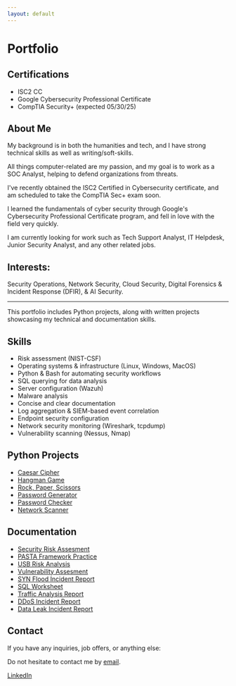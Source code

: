 ```yaml
---
layout: default
---
```


# Portfolio

## Certifications
- ISC2 CC
- Google Cybersecurity Professional Certificate
- CompTIA Security+ (expected 05/30/25)

<div data-iframe-width="150" data-iframe-height="270" data-share-badge-id="eec19dc3-72f1-4041-9224-cdec78890aa1" data-share-badge-host="https://www.credly.com"></div><script type="text/javascript" async src="//cdn.credly.com/assets/utilities/embed.js"></script>

## About Me
My background is in both the humanities and tech, and I have strong technical skills as well as writing/soft-skills. 

All things computer-related are my passion, and my goal is to work as a SOC Analyst, helping to defend organizations from threats.

I've recently obtained the ISC2 Certified in Cybersecurity certificate, and am scheduled to take the CompTIA Sec+ exam soon.

I learned the fundamentals of cyber security through Google's Cybersecurity Professional Certificate program, and fell in love with the field very quickly.

I am currently looking for work such as Tech Support Analyst, IT Helpdesk, Junior Security Analyst, and any other related jobs.

## Interests: 

Security Operations, Network Security, Cloud Security, Digital Forensics & Incident Response (DFIR), & AI Security.

- - -

This portfolio includes Python projects, along with written projects showcasing my technical and documentation skills.

## Skills
- Risk assessment (NIST-CSF)
- Operating systems & infrastructure (Linux, Windows, MacOS)
- Python & Bash for automating security workflows
- SQL querying for data analysis
- Server configuration (Wazuh)
- Malware analysis
- Concise and clear documentation
- Log aggregation & SIEM-based event correlation
- Endpoint security configuration
- Network security monitoring (Wireshark, tcpdump)
- Vulnerability scanning (Nessus, Nmap)

## Python Projects
- [Caesar Cipher](https://github.com/nicoleman0/Portfolio/blob/main/security_projects/caesar_cipher.py)
- [Hangman Game](https://github.com/nicoleman0/Portfolio/blob/main/security_projects/hangman.py)
- [Rock, Paper, Scissors](https://github.com/nicoleman0/Portfolio/blob/main/security_projects/rpsv2.py)
- [Password Generator](https://github.com/nicoleman0/Portfolio/blob/main/security_projects/password-generator.py)
- [Password Checker](https://github.com/nicoleman0/Portfolio/blob/main/security_projects/password_checker.py)
- [Network Scanner](https://github.com/nicoleman0/Portfolio/blob/main/security_projects/scanner.py)

## Documentation
- [Security Risk Assesment](https://github.com/nicoleman0/Portfolio/blob/main/Assignments/Security%20risk%20assessment%20report_Nicholas%20Coleman.pdf)
- [PASTA Framework Practice](https://github.com/nicoleman0/Portfolio/blob/main/Assignments/PASTA%20worksheet_Nicholas%20Coleman.pdf)
- [USB Risk Analysis](https://github.com/nicoleman0/Portfolio/blob/main/Assignments/Parking%20lot%20USB%20exercise_Nicholas.pdf)
- [Vulnerability Assesment](https://github.com/nicoleman0/Portfolio/blob/main/Assignments/Vulnerability%20assessment%20report.pdf)
- [SYN Flood Incident Report](https://github.com/nicoleman0/Portfolio/blob/main/Assignments/SYN%20Flood%20Attack%20sample%20analysis%20report_Nicholas%20Coleman%20(1).pdf)
- [SQL Worksheet](https://github.com/nicoleman0/Portfolio/blob/main/Assignments/Apply%20filters%20to%20SQL%20queries.pdf)
- [Traffic Analysis Report](https://github.com/nicoleman0/Portfolio/blob/main/Assignments/Traffic%20Analysis%20sample%20report_Nicholas%20Coleman.pdf)
- [DDoS Incident Report](https://github.com/nicoleman0/Portfolio/blob/main/Assignments/DDoS%20Incident%20report%20analysis.pdf)
- [Data Leak Incident Report](https://github.com/nicoleman0/Portfolio/blob/main/Assignments/Activity%20Template_%20Data%20leak%20worksheet.pdf)

## Contact
If you have any inquiries, job offers, or anything else:

Do not hesitate to contact me by [email](mailto:nicholashadleycoleman@gmail.com).

[LinkedIn](https://www.linkedin.com/in/nicholas-coleman-8b595b279/)

